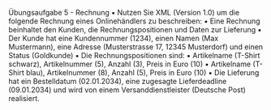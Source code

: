 Übungsaufgabe 5 - Rechnung
▪ Nutzen Sie XML (Version 1.0) um die folgende Rechnung eines
Onlinehändlers zu beschreiben:
▪ Eine Rechnung beinhaltet den Kunden, die Rechnungspositionen und
Daten zur Lieferung
▪ Der Kunde hat eine Kundennummer (1234), einen Namen (Max Mustermann),
eine Adresse (Musterstrasse 17, 12345 Musterdorf) und einen Status (Goldkunde)
▪ Die Rechnungspositionen sind:
▪ Artikelname (T-Shirt schwarz), Artikelnummer (5), Anzahl (3), Preis in Euro (10)
▪ Artikelname (T-Shirt blau), Artikelnummer (8), Anzahl (5), Preis in Euro (10)
▪ Die Lieferung hat ein Bestelldatum (02.01.2034), eine zugesagte Lieferdeadline
(09.01.2034) und wird von einem Versanddienstleister (Deutsche Post) realisiert.
